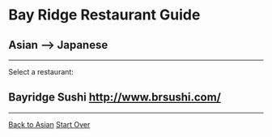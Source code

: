 # Bay Ridge Restaurant Guide
## Asian --> Japanese
---
Select a restaurant:
## Bayridge Sushi http://www.brsushi.com/
---
[Back to Asian](..) 
[Start Over](../home.md)